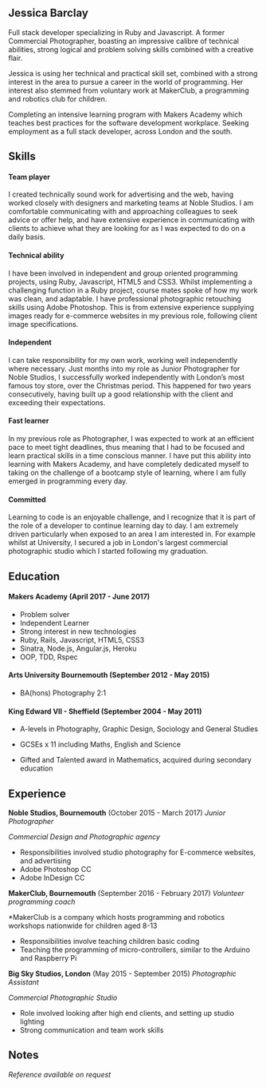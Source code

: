 ## Jessica Barclay

Full stack developer specializing in Ruby and Javascript. A former Commercial Photographer, boasting an impressive calibre of technical abilities, strong logical and problem solving skills combined with a creative flair.

Jessica is using her technical and practical skill set, combined with a strong interest in the area to pursue a career in the world of programming. Her interest also stemmed from voluntary work at MakerClub, a programming and robotics club for children.

Completing an intensive learning program with Makers Academy which teaches best practices for the software development workplace. Seeking employment as a full stack developer, across London and the south.

## Skills


#### Team player

I created technically sound work for advertising and the web, having worked closely with designers and marketing teams at Noble Studios.
I am comfortable communicating with and approaching colleagues to seek advice or offer help, and have extensive experience in communicating with clients to achieve what they are looking for as I was expected to do on a daily basis.


#### Technical ability

I have been involved in independent and group oriented programming projects, using Ruby, Javascript, HTML5 and CSS3. Whilst implementing a challenging function in a Ruby project, course mates spoke of how my work was clean, and adaptable.
I have professional photographic retouching skills using Adobe Photoshop. This is from extensive experience supplying images ready for e-commerce websites in my previous role, following client image specifications.


#### Independent

I can take responsibility for my own work, working well independently where necessary. Just months into my role as Junior Photographer for Noble Studios,
I successfully worked independently with London’s most famous toy store, over the Christmas period. This happened for two years consecutively,
having built up a good relationship with the client and exceeding their expectations.


#### Fast learner

In my previous role as Photographer, I was expected to work at an efficient pace to meet tight deadlines, thus meaning that I had to be focused and learn practical skills in a time conscious manner. I have put this ability into learning with Makers Academy, and have completely dedicated myself to taking on the challenge of a bootcamp style of learning, where I am fully emerged in programming every day.


#### Committed

Learning to code is an enjoyable challenge, and I recognize that it is part of the role of a developer to continue learning day to day. I am extremely driven particularly when exposed to an area I am interested in. For example whilst at University, I secured a job in London's largest commercial photographic studio which I started following my graduation.


## Education

#### Makers Academy (April 2017 - June 2017)

- Problem solver
- Independent Learner
- Strong interest in new technologies
- Ruby, Rails, Javascript, HTML5, CSS3
- Sinatra, Node.js, Angular.js, Heroku
- OOP, TDD, Rspec

#### Arts University Bournemouth (September 2012 - May 2015)

- BA(hons) Photography 2:1

#### King Edward VII - Sheffield (September 2004 - May 2011)

- A-levels in Photography, Graphic Design, Sociology and General Studies

- GCSEs x 11 including Maths, English and Science

- Gifted and Talented award in Mathematics, acquired during secondary education

## Experience

**Noble Studios, Bournemouth** (October 2015 - March 2017)
*Junior Photographer*

*Commercial Design and Photographic agency*

- Responsibilities involved studio photography for E-commerce websites, and advertising
- Adobe Photoshop CC
- Adobe InDesign CC

**MakerClub, Bournemouth** (September 2016 - February 2017)
*Volunteer programming coach*

*MakerClub is a company which hosts programming and robotics workshops nationwide for children aged 8-13

- Responsibilities involve teaching children basic coding
- Teaching the programming of micro-controllers, similar to the Arduino and Raspberry Pi

**Big Sky Studios, London** (May 2015 - September 2015)
*Photographic Assistant*

*Commercial Photographic Studio*

- Role involved looking after high end clients, and setting up studio lighting
- Strong communication and team work skills

## Notes

*Reference available on request*

